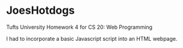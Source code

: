 # JoesHotdogs
Tufts University
Homework 4 for CS 20: Web Programming 

I had to incorporate a basic Javascript script into an HTML webpage.
